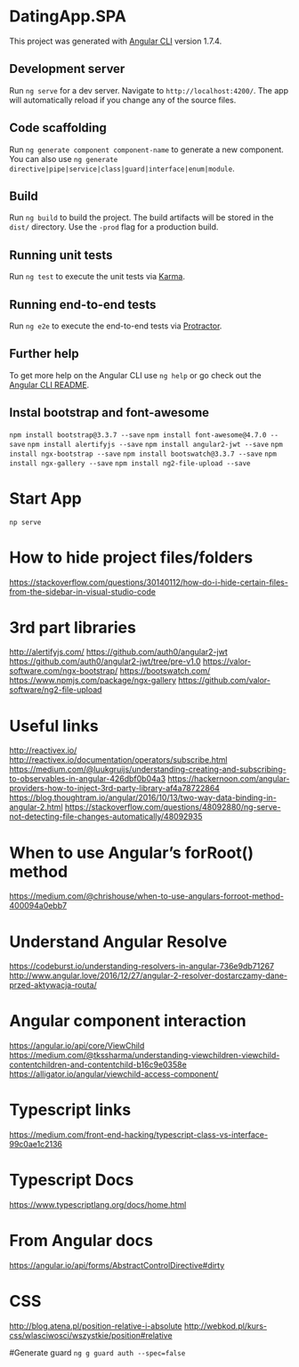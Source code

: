 # DatingApp.SPA

This project was generated with [Angular CLI](https://github.com/angular/angular-cli) version 1.7.4.

## Development server

Run `ng serve` for a dev server. Navigate to `http://localhost:4200/`. The app will automatically reload if you change any of the source files.

## Code scaffolding

Run `ng generate component component-name` to generate a new component. You can also use `ng generate directive|pipe|service|class|guard|interface|enum|module`.

## Build

Run `ng build` to build the project. The build artifacts will be stored in the `dist/` directory. Use the `-prod` flag for a production build.

## Running unit tests

Run `ng test` to execute the unit tests via [Karma](https://karma-runner.github.io).

## Running end-to-end tests

Run `ng e2e` to execute the end-to-end tests via [Protractor](http://www.protractortest.org/).

## Further help

To get more help on the Angular CLI use `ng help` or go check out the [Angular CLI README](https://github.com/angular/angular-cli/blob/master/README.md).

## Instal bootstrap and font-awesome
`npm install bootstrap@3.3.7 --save`
`npm install font-awesome@4.7.0 --save`
`npm install alertifyjs --save` 
`npm install angular2-jwt --save`
`npm install ngx-bootstrap --save`
`npm install bootswatch@3.3.7 --save`
`npm install ngx-gallery --save`
`npm install ng2-file-upload --save`



# Start App
`np serve`

# How to hide project files/folders
https://stackoverflow.com/questions/30140112/how-do-i-hide-certain-files-from-the-sidebar-in-visual-studio-code

# 3rd part libraries
http://alertifyjs.com/
https://github.com/auth0/angular2-jwt
https://github.com/auth0/angular2-jwt/tree/pre-v1.0
https://valor-software.com/ngx-bootstrap/
https://bootswatch.com/
https://www.npmjs.com/package/ngx-gallery
https://github.com/valor-software/ng2-file-upload

# Useful links
http://reactivex.io/
http://reactivex.io/documentation/operators/subscribe.html
https://medium.com/@luukgruijs/understanding-creating-and-subscribing-to-observables-in-angular-426dbf0b04a3
https://hackernoon.com/angular-providers-how-to-inject-3rd-party-library-af4a78722864
https://blog.thoughtram.io/angular/2016/10/13/two-way-data-binding-in-angular-2.html
https://stackoverflow.com/questions/48092880/ng-serve-not-detecting-file-changes-automatically/48092935

# When to use Angular’s forRoot() method
https://medium.com/@chrishouse/when-to-use-angulars-forroot-method-400094a0ebb7

# Understand Angular Resolve
https://codeburst.io/understanding-resolvers-in-angular-736e9db71267
http://www.angular.love/2016/12/27/angular-2-resolver-dostarczamy-dane-przed-aktywacja-routa/

# Angular component interaction
https://angular.io/api/core/ViewChild
https://medium.com/@tkssharma/understanding-viewchildren-viewchild-contentchildren-and-contentchild-b16c9e0358e
https://alligator.io/angular/viewchild-access-component/

# Typescript links
https://medium.com/front-end-hacking/typescript-class-vs-interface-99c0ae1c2136

# Typescript Docs
https://www.typescriptlang.org/docs/home.html

# From Angular docs
https://angular.io/api/forms/AbstractControlDirective#dirty

# CSS
http://blog.atena.pl/position-relative-i-absolute
http://webkod.pl/kurs-css/wlasciwosci/wszystkie/position#relative

#Generate guard
`ng g guard auth --spec=false`
